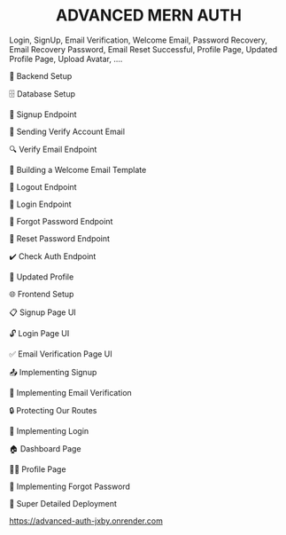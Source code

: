 <h1 style="text-align: center;"><b>ADVANCED MERN AUTH</b></h1>
Login, SignUp, Email Verification, Welcome Email, Password Recovery, Email Recovery Password, Email Reset Successful, Profile Page, Updated Profile Page, Upload Avatar, ....



🔧 Backend Setup

🗄️ Database Setup

🔐 Signup Endpoint

📧 Sending Verify Account Email

🔍 Verify Email Endpoint

📄 Building a Welcome Email Template

🚪 Logout Endpoint

🔑 Login Endpoint

🔄 Forgot Password Endpoint

🔁 Reset Password Endpoint

✔️ Check Auth Endpoint

👥 Updated Profile

🌐 Frontend Setup

📋 Signup Page UI

🔓 Login Page UI

✅ Email Verification Page UI

📤 Implementing Signup

📧 Implementing Email Verification

🔒 Protecting Our Routes

🔑 Implementing Login

🏠 Dashboard Page

🙋‍♀️ Profile Page

🔄 Implementing Forgot Password

🚀 Super Detailed Deployment

https://advanced-auth-jxby.onrender.com